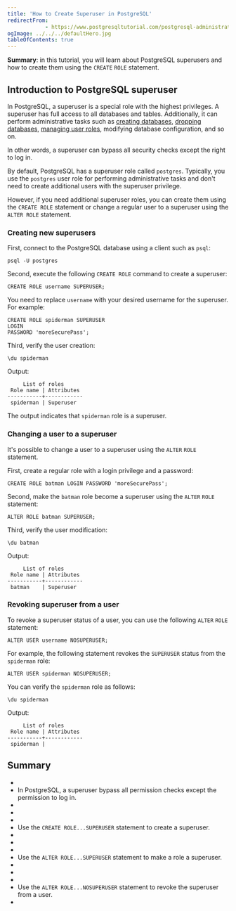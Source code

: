 ```yaml
---
title: 'How to Create Superuser in PostgreSQL'
redirectFrom: 
            - https://www.postgresqltutorial.com/postgresql-administration/create-superuser-postgresql/
ogImage: ../../../defaultHero.jpg
tableOfContents: true
---
```



**Summary**: in this tutorial, you will learn about PostgreSQL superusers and how to create them using the `CREATE` `ROLE` statement.





## Introduction to PostgreSQL superuser





In PostgreSQL, a superuser is a special role with the highest privileges. A superuser has full access to all databases and tables. Additionally, it can perform administrative tasks such as [creating databases](https://www.postgresqltutorial.com/postgresql-administration/postgresql-create-database/), [dropping databases](https://www.postgresqltutorial.com/postgresql-administration/postgresql-drop-database/), [managing user roles](https://www.postgresqltutorial.com/postgresql-administration/postgresql-roles/), modifying database configuration, and so on.





In other words, a superuser can bypass all security checks except the right to log in.





By default, PostgreSQL has a superuser role called `postgres`. Typically, you use the `postgres` user role for performing administrative tasks and don't need to create additional users with the superuser privilege.





However, if you need additional superuser roles, you can create them using the `CREATE ROLE` statement or change a regular user to a superuser using the `ALTER ROLE` statement.





### Creating new superusers





First, connect to the PostgreSQL database using a client such as `psql`:





```
psql -U postgres
```





Second, execute the following `CREATE ROLE` command to create a superuser:





```
CREATE ROLE username SUPERUSER;
```





You need to replace `username` with your desired username for the superuser. For example:





```
CREATE ROLE spiderman SUPERUSER
LOGIN
PASSWORD 'moreSecurePass';
```





Third, verify the user creation:





```
\du spiderman
```





Output:





```
     List of roles
 Role name | Attributes
-----------+------------
 spiderman | Superuser
```





The output indicates that `spiderman` role is a superuser.





### Changing a user to a superuser





It's possible to change a user to a superuser using the `ALTER` `ROLE` statement.





First, create a regular role with a login privilege and a password:





```
CREATE ROLE batman LOGIN PASSWORD 'moreSecurePass';
```





Second, make the `batman` role become a superuser using the `ALTER` `ROLE` statement:





```
ALTER ROLE batman SUPERUSER;
```





Third, verify the user modification:





```
\du batman
```





Output:





```
     List of roles
 Role name | Attributes
-----------+------------
 batman    | Superuser
```





### Revoking superuser from a user





To revoke a superuser status of a user, you can use the following `ALTER` `ROLE` statement:





```
ALTER USER username NOSUPERUSER;
```





For example, the following statement revokes the `SUPERUSER` status from the `spiderman` role:





```
ALTER USER spiderman NOSUPERUSER;
```





You can verify the `spiderman` role as follows:





```
\du spiderman
```





Output:





```
     List of roles
 Role name | Attributes
-----------+------------
 spiderman |
```





## Summary





- 
- In PostgreSQL, a superuser bypass all permission checks except the permission to log in.
- 
-
- 
- Use the `CREATE ROLE...SUPERUSER` statement to create a superuser.
- 
-
- 
- Use the `ALTER ROLE...SUPERUSER` statement to make a role a superuser.
- 
-
- 
- Use the `ALTER ROLE...NOSUPERUSER` statement to revoke the superuser from a user.
- 


